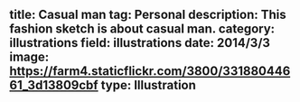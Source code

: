 title: Casual man
tag: Personal
description: This fashion sketch is about casual man.
category: illustrations
field: illustrations
date: 2014/3/3
image: https://farm4.staticflickr.com/3800/33188044661_3d13809cbf
type: Illustration
---

